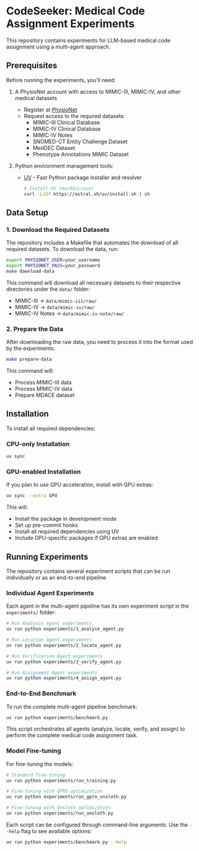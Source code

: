 # CodeSeeker: Medical Code Assignment Experiments

This repository contains experiments for LLM-based medical code assignment using a multi-agent approach.

## Prerequisites

Before running the experiments, you'll need:

1. A PhysioNet account with access to MIMIC-III, MIMIC-IV, and other medical datasets
   - Register at [PhysioNet](https://physionet.org/)
   - Request access to the required datasets:
     - MIMIC-III Clinical Database
     - MIMIC-IV Clinical Database
     - MIMIC-IV Notes
     - SNOMED-CT Entity Challenge Dataset
     - MedDEC Dataset
     - Phenotype Annotations MIMIC Dataset

2. Python environment management tools:
   - [UV](https://github.com/astral-sh/uv) - Fast Python package installer and resolver
     ```bash
     # Install UV (macOS/Linux)
     curl -LsSf https://astral.sh/uv/install.sh | sh
     ```

## Data Setup

### 1. Download the Required Datasets

The repository includes a Makefile that automates the download of all required datasets. To download the data, run:

```bash
export PHYSIONET_USER=your_username
export PHYSIONET_PASS=your_password
make download-data
```

This command will download all necessary datasets to their respective directories under the `data/` folder:
- MIMIC-III → `data/mimic-iii/raw/`
- MIMIC-IV → `data/mimic-iv/raw/`
- MIMIC-IV Notes → `data/mimic-iv-note/raw/`

### 2. Prepare the Data

After downloading the raw data, you need to process it into the format used by the experiments:

```bash
make prepare-data
```

This command will:
- Process MIMIC-III data
- Process MIMIC-IV data
- Prepare MDACE dataset

## Installation

To install all required dependencies:

### CPU-only Installation
```bash
uv sync
```

### GPU-enabled Installation
If you plan to use GPU acceleration, install with GPU extras:
```bash
uv sync --extra GPU
```

This will:
- Install the package in development mode
- Set up pre-commit hooks
- Install all required dependencies using UV
- Include GPU-specific packages if GPU extras are enabled

## Running Experiments

The repository contains several experiment scripts that can be run individually or as an end-to-end pipeline.

### Individual Agent Experiments

Each agent in the multi-agent pipeline has its own experiment script in the `experiments/` folder:

```bash
# Run Analysis Agent experiments
uv run python experiments/1_analyse_agent.py

# Run Location Agent experiments
uv run python experiments/2_locate_agent.py

# Run Verification Agent experiments
uv run python experiments/3_verify_agent.py

# Run Assignment Agent experiments
uv run python experiments/4_assign_agent.py
```

### End-to-End Benchmark

To run the complete multi-agent pipeline benchmark:

```bash
uv run python experiments/benchmark.py
```

This script orchestrates all agents (analyze, locate, verify, and assign) to perform the complete medical code assignment task.

### Model Fine-tuning

For fine-tuning the models:

```bash
# Standard fine-tuning
uv run python experiments/run_training.py

# Fine-tuning with GPRO optimization
uv run python experiments/run_gpro_unsloth.py

# Fine-tuning with Unsloth optimization
uv run python experiments/run_unsloth.py
```

Each script can be configured through command-line arguments. Use the `--help` flag to see available options:

```bash
uv run python experiments/benchmark.py --help
```
